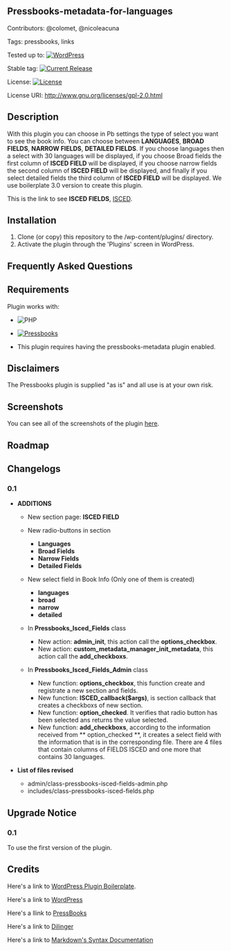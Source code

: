## Pressbooks-metadata-for-languages
 
Contributors: @colomet,  @nicoleacuna

Tags: pressbooks, links

Tested up to: [![WordPress](https://img.shields.io/wordpress/v/akismet.svg)](https://wordpress.org/download/)


Stable tag: [![Current Release](https://img.shields.io/github/release/Books4Languages/pressbooks-metadata-isced.svg)](https://github.com/Books4Languages/pressbooks-metadata-isced/releases/latest/)

License:  [![License](https://img.shields.io/badge/license-GPL--2.0%2B-red.svg)](https://github.com/Books4Languages/pressbooks-metadata-isced/blob/master/license.txt)

License URI: http://www.gnu.org/licenses/gpl-2.0.html

## Description  
With this plugin you can choose in Pb settings the type of select you want to see the book info. You can choose between **LANGUAGES**, **BROAD FIELDS**, **NARROW FIELDS**, **DETAILED FIELDS**. If you choose languages then a select with 30 languages will be displayed, if you choose Broad fields the first column of **ISCED FIELD** will be displayed, if you choose narrow fields the second column of **ISCED FIELD** will be displayed, and finally if you select detailed fields the third column of **ISCED FIELD** will be displayed. We use boilerplate 3.0 version to create this plugin.


This is the link to see **ISCED FIELDS**, [ISCED](http://alliance4universities.eu/wp-content/uploads/2017/03/ISCED-2013-Fields-of-education.pdf).

## Installation 
1. Clone (or copy) this repository to the /wp-content/plugins/ directory.
2. Activate the plugin through the  'Plugins' screen in WordPress.

## Frequently Asked Questions 


## Requirements 
Plugin works with:

- ![PHP](https://img.shields.io/badge/PHP-5.6.X-blue.svg)

- [![Pressbooks](https://img.shields.io/badge/Pressbooks-V%203.9.9-red.svg)](https://github.com/pressbooks/pressbooks/releases/tag/3.9.9)

- This plugin requires having the pressbooks-metadata plugin enabled.


## Disclaimers 
The Pressbooks plugin is supplied "as is" and all use is at your own risk.

## Screenshots 
You can see all of the screenshots of the plugin [here](https://github.com/Books4Languages/pressbooks-metadata-isced/blob/master/pressbooks-isced-fields/screenshots/screenshots.md).
## Roadmap


## Changelogs 

### 0.1
* **ADDITIONS**

	* New section page: **ISCED FIELD** 

	* New radio-buttons in section

	 	* **Languages**
	 	* **Broad Fields**
	 	* **Narrow Fields**
	 	* **Detailed Fields**

	* New select field in Book Info (Only one of them is created)

	 	* **languages**
	 	* **broad**
	 	* **narrow**
	 	* **detailed**

 	* In **Pressbooks_Isced_Fields** class 

 		* New action: **admin_init**, this action call the **options_checkbox**.
 		* New action: **custom_metadata_manager_init_metadata**, this action call the **add_checkboxs**.

	* In **Pressbooks_Isced_Fields_Admin** class 	

		* New function:  **options_checkbox**, this function create and registrate a new section and fields. 
		* New function: **ISCED_callback($args)**, is section callback that creates a checkboxs of new section.
		* New function: **option_checked**. It verifies that radio button has been selected ans returns the value selected.
		* New function: **add_checkboxs**, according to the information received from ** option_checked **, it creates a select field with the information that is in the corresponding file. There are 4 files that contain columns of FIELDS ISCED and one more that contains 30 languages.



* **List of files revised**

	* admin/class-pressbooks-isced-fields-admin.php
	* includes/class-pressbooks-isced-fields.php



## Upgrade Notice 

### 0.1
To use the first version of the plugin.


## Credits 
Here's a link to [WordPress Plugin Boilerplate](http://wppb.io/).

Here's a link to [WordPress](https://wordpress.org/)

Here's a llink to [PressBooks](https://pressbooks.org/get-involved/)

Here's a link to [Dilinger](http://dillinger.io/)

Here's a link to [Markdown's Syntax Documentation](https://daringfireball.net/projects/markdown/syntax)



